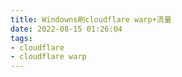 ```yaml
---
title: Windowns刷cloudflare warp+流量
date: 2022-08-15 01:26:04
tags: 
- cloudflare
- cloudflare warp
---
```

